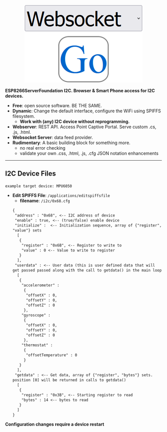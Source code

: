 <p align="center">
    <img src="WebsocketGo.png" alt="Websocket Go">
</p>

**ESP8266ServerFoundation I2C.  Browser & Smart Phone access for I2C devices.**

- **Free**: open source software.  BE THE SAME.
- **Dynamic**: Change the default interface, configure the WiFi using SPIFFS filesystem.
  - **Work with (any) I2C device without reprogramming.**
- **Webserver**: REST API.  Access Point Captive Portal.  Serve custom .cs, .js, .html.
- **Websocket Server**: data feed provider.
- **Rudimentary**: A basic building block for something more.
  - no real error checking
  - validate your own .css, .html, .js, .cfg JSON notation enhancements

-----

## I2C Device Files

`example target device: MPU6050`


- **Edit SPIFFS File**: `/applications/editspiffsfile`
  - **filename**: `/i2c/0x68.cfg`
  ```
  {
   "address" : "0x68", <-- I2C address of device
   "enable" : true, <-- (true/false) enable device
   "initialize" :  <-- Initialization sequence, array of {"register", "value"} sets
    [
     {
      "register" : "0x6B", <-- Register to write to
      "value" : 0 <-- Value to write to register
     }
    ],
   "userdata" : <-- User data (this is user defined data that will get passed passed along with the call to getdata() in the main loop
    [
     {
      "accelerometer" :
       {
        "offsetX" : 0,
        "offsetY" : 0,
        "offsetZ" : 0
       },
      "gyroscope" :
       {
        "offsetX" : 0,
        "offsetY" : 0,
        "offsetZ" : 0
       },
      "thermostat" :
       {
        "offsetTemperature" : 0
       }
     }
    ],
   "getdata" : <-- Get data, array of {"register", "bytes"} sets.  position [0] will be returned in calls to getdata()
    [
     {
      "register" : "0x3B", <-- Starting register to read
      "bytes" : 14 <-- bytes to read
     }
    ]
  }
  ```

**Configuration changes require a device restart**
